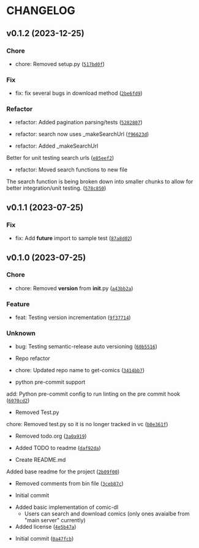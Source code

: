 # CHANGELOG



## v0.1.2 (2023-12-25)

### Chore

* chore: Removed setup.py ([`517bd0f`](https://github.com/Babarbitz/comic-dl/commit/517bd0f4bebb8bc59fbfbcfdcf7f19864474c526))

### Fix

* fix: fix several bugs in download method ([`2be6fd9`](https://github.com/Babarbitz/comic-dl/commit/2be6fd9416faceb014f6a4f0cf0bd2805232da5c))

### Refactor

* refactor: Added pagination parsing/tests ([`5282807`](https://github.com/Babarbitz/comic-dl/commit/52828072cd6d574d154127d31de59da3d3146157))

* refactor: search now uses _makeSearchUrl ([`f96623d`](https://github.com/Babarbitz/comic-dl/commit/f96623d32761095ef7c30ea9da3a892ed711944a))

* refactor: Added _makeSearchUrl

Better for unit testing search urls ([`e85eef2`](https://github.com/Babarbitz/comic-dl/commit/e85eef293c42143778cc9f866cf6009966dbd2e0))

* refactor: Moved search functions to new file

The search function is being broken down into smaller chunks to allow
for better integration/unit testing. ([`578c850`](https://github.com/Babarbitz/comic-dl/commit/578c85045f2f10f1737fbaecc802f16041a78568))


## v0.1.1 (2023-07-25)

### Fix

* fix: Add __future__ import to sample test ([`87a8d02`](https://github.com/Babarbitz/comic-dl/commit/87a8d024184aeeaaf587051413c35aee954abb0e))


## v0.1.0 (2023-07-25)

### Chore

* chore: Removed __version__ from __init__.py ([`a43bb2a`](https://github.com/Babarbitz/comic-dl/commit/a43bb2a42f4576aad415fd111325d60f35c8e59e))

### Feature

* feat: Testing version incrementation ([`9f37714`](https://github.com/Babarbitz/comic-dl/commit/9f37714a9d5e73322b988a950a9256a8d89e4dce))

### Unknown

* bug: Testing semantic-release auto versioning ([`60b5516`](https://github.com/Babarbitz/comic-dl/commit/60b5516020a0786159d7a2a4648c124e8e7dd155))

* Repo refactor

- chore: Updated repo name to get-comics ([`3414bb7`](https://github.com/Babarbitz/comic-dl/commit/3414bb73429244adada1bc69343a17b6e353f152))

* python pre-commit support

add: Python pre-commit config to run linting on the pre commit hook ([`6070cd2`](https://github.com/Babarbitz/comic-dl/commit/6070cd24fc66fdac2e266aa1e00851138e09408b))

* Removed Test.py

chore: Removed test.py so it is no longer tracked in vc ([`b0e361f`](https://github.com/Babarbitz/comic-dl/commit/b0e361f22a6ca5c01a14dbfec9175b1f9c51564c))

* Removed todo.org ([`3a0a919`](https://github.com/Babarbitz/comic-dl/commit/3a0a919efbe896aaf1273da804f7eb1c841b6eda))

* Added TODO to readme ([`daf92da`](https://github.com/Babarbitz/comic-dl/commit/daf92da392cacfc8f5c95505f29fd78c535493ed))

* Create README.md

Added base readme for the project ([`2b09f00`](https://github.com/Babarbitz/comic-dl/commit/2b09f0053bb8bfbffa27e33bd8a5725b6c603c04))

* Removed comments from bin file ([`3ceb87c`](https://github.com/Babarbitz/comic-dl/commit/3ceb87c728db267eb8b0c5888866633006794f30))

* Initial commit

- Added basic implementation of comic-dl
  - Users can search and download comics (only ones avaialbe from &#34;main
    server&#34; currently)
- Added license ([`4e5b47a`](https://github.com/Babarbitz/comic-dl/commit/4e5b47a75429d77af9b860ccb60982801772ebc3))

* Initial commit ([`0a47fcb`](https://github.com/Babarbitz/comic-dl/commit/0a47fcba5056a349a3532ee07e39f0354bfe153e))
